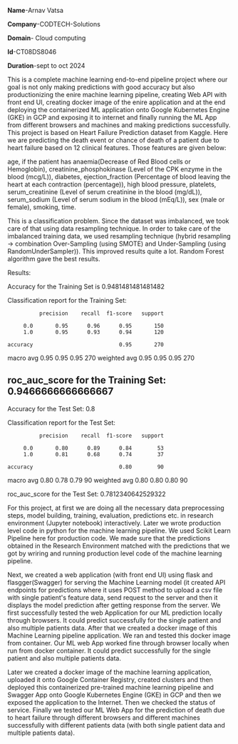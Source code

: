 **Name**-Arnav Vatsa

**Company**-CODTECH-Solutions

**Domain**- Cloud computing

**Id**-CT08DS8046

**Duration**-sept to oct 2024

This is a complete machine learning end-to-end pipeline project where
our goal is not only making predictions with good accuracy but also
productionizing the enire machine learning pipeline, creating Web API with front end UI, creating 
docker image of the enire application and at the end
deploying the containerized ML application onto Google Kubernetes Engine (GKE) in GCP and exposing it to internet
and finally running the ML App from different browsers and machines and making predictions
successfully.
This project is based on Heart Failure Prediction dataset from Kaggle.
Here we are predicting the death event or chance of death of a patient
due to heart failure based on 12 clinical features. Those features are
given below:

age, if the patient has anaemia(Decrease of Red Blood cells or Hemoglobin), 
creatinine_phosphokinase (Level of the CPK enzyme in the blood (mcg/L)),
diabetes, ejection_fraction (Percentage of blood leaving the heart at each contraction (percentage)),
high blood pressure, platelets, serum_creatinine (Level of serum creatinine in the blood (mg/dL)),
serum_sodium (Level of serum sodium in the blood (mEq/L)), sex (male or female), smoking, 
time. 

This is a classification problem. Since the dataset was imbalanced, we took care of that
using data resampling technique. In order to take care of the imbalanced training data, we used resampling 
technique (hybrid resampling -> combination Over-Sampling (using SMOTE) and Under-Sampling (using RandomUnderSampler)). 
This improved results quite a lot. Random Forest algorithm gave the best results. 

Results:

Accuracy for the Training Set is 0.9481481481481482

Classification report for the Training Set:

              precision    recall  f1-score   support

         0.0       0.95      0.96      0.95       150
         1.0       0.95      0.93      0.94       120

    accuracy                           0.95       270
   macro avg       0.95      0.95      0.95       270
weighted avg       0.95      0.95      0.95       270

roc_auc_score for the Training Set: 0.9466666666666667
--------------------------------------------------------------

Accuracy for the Test Set: 0.8

Classification report for the Test Set:

              precision    recall  f1-score   support

         0.0       0.80      0.89      0.84        53
         1.0       0.81      0.68      0.74        37

    accuracy                           0.80        90
   macro avg       0.80      0.78      0.79        90
weighted avg       0.80      0.80      0.80        90

roc_auc_score for the Test Set: 0.7812340642529322


For this project, at first we are doing all the necessary data preprocessing steps, model building, training, evaluation, predictions etc. 
in research environment (Jupyter notebook) interactively. Later we wrote production level code in python for the machine learning pipeline. 
We used Scikit Learn Pipeline here for production code. We made sure that the predictions obtained in the Research Environment matched with 
the predictions that we got by wriring and running production level code of the machine learning pipeline. 

Next, we created a web application (with front end UI) using flask and flasgger(Swagger) for serving the Machine Learning model 
(it created API endpoints for predictions where it uses POST method to upload a csv file with 
single patient's feature data, send request to the server and then it displays the model prediction after getting response from the server.
We first successfully tested the web Application for our ML prediction locally through browsers. 
It could predict successfully for the single patient and also multiple patients data.
After that we created a docker image of this Machine Learning pipeline application. We ran and tested 
this docker image from container. Our ML web App worked fine through browser locally
when run from docker container. It could predict successfully for the single patient and also multiple patients data.

Later we created a docker image of the machine learning application, 
uploaded it onto Google Container Registry, created clusters and then deployed this containerized pre-trained machine learning pipeline and Swagger App 
onto Google Kubernetes Engine (GKE) in GCP and then we exposed the application to the Internet.
Then we checked the status of service. Finally we tested our ML Web App for
the prediction of death due to heart failure through different browsers and different machines successfully
with different patients data (with both single patient data and multiple patients data).
